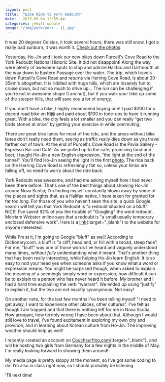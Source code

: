 ```yaml
---
layout: post
title:  "Bike Ride to york Redoubt"
date:   2015-05-04 12:55:44
categories: jekyll update
image: "/img/york/york - 11.jpg"
---
```

It was 20 degrees Celsius, it took several hours, there was still snow, I got a really bad sunburn, it was worth it. [Check out the photos](http://dangerdave.ninja/media/).

Yesterday, Ho-Jin and I took our new bikes down Purcell's Cove Road to the York Redoubt National Historic Site. It did not disappoint! Along the way were plenty of awesome spots to stop and admire Halifax and Dartmouth all the way down to Eastern Passage over the water. The trip, which travels down Purcell's Cove Road and returns via Herring Cove Road, is about 30-35km's altogether. It is riddled with huge hills, which are insanely fun to cruise down, but not so much to drive up... The run can be challenging if you're not in awesome shape (I am not), but if you walk your bike up some of the steeper hills, that will save you a lot of energy. 

If you don't have a bike, I highly recommend buying one! I paid $200 for a decent road bike on Kijiji and paid about $100 in tune-ups to have it running great. With a bike, the city feels a lot smaller and you can really “get two birds stoned at once” by getting your exercise in while commuting. 

There are great bike lanes for most of the ride, and the areas without bike lanes don't really need them, seeing as traffic really dies down as you travel farther out of town. At the end of Purcell's Cove Road is the Pavia Gallery - Espresso Bar and Café. As we pulled up to the café, promising food and beer, I taught Ho-Jin a new English expression, "the light at the end of the tunnel". You'll find Ho-Jin seeing the light in the first [photo](http://dangerdave.ninja/media/). The ride back on the Herring Cove Road is refreshingly flat so, unless your limbs are falling off, no need to worry about the ride back.

York Redoubt was awesome, and had me asking myself how I had never been there before. That's one of the best things about showing Ho-Jin around Nova Scotia; I'm finding myself constantly blown away by some of the places and sights that, as a Halifax native, I have taken for granted for far too long. For those of you who haven't seen the site, a quick Google search will tell you that York Redoubt is "a redoubt situated on a bluff". NICE! I've saved 92% of you the trouble of "Googling" the word redoubt. Merriam Webster online says that a redoubt is "a small usually temporary enclosed defensive work". Here is a [link](http://www.pc.gc.ca/eng/lhn-nhs/ns/york/index.aspx){:target="_blank"} to the website for anyone interested.

While I'm at it, I'm going to Google "bluff" as well! According to Dictionary.com, a bluff is "a cliff, headland, or hill with a broad, steep face". For me, "bluff" was one of those words I've heard and vaguely understood many times, without *fully* understanding what it meant. That's another thing that has been really interesting, while helping Ho-Jin learn English. It is so easy to nod your head yes when someone asks if you know what a word or expression means. You might be surprised though, when asked to explain the meaning of a seemingly simply word or expression, how difficult it can be to explain to a person who has never heard it before. My brother and I had a hard time explaining the verb "warrant". We ended up using "justify" to explain it, but the two are not exactly synonymous. Not easy!

On another note, for the last few months I've been telling myself "I need to get away, I want to experience other places, other cultures". I've felt as though I am trapped and that there is nothing left for me in Nova Scotia. How arrogant, how terribly wrong I have been about that. Although I would still love to travel, I've found excitement in exploring my own city and province, and in learning about Korean culture from Ho-Jin. The improving weather should help as well!

I recently created an account on [Couchsurfing.com](https://www.couchsurfing.com){:target="_blank"}, and will be hosting two girls from Germany for a few nights in the middle of May. I'm really looking forward to showing them around!

My media page is pretty sloppy at the moment, so I’ve got some coding to do.  I’m also in class right now, so I should probably be listening. 

‘Til next time!







 
